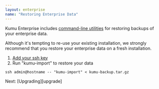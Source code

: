 ```yaml
---
layout: enterprise
name: "Restoring Enterprise Data"
---
```


Kumu Enterprise includes [command-line utilities][cmd] for restoring backups of
your enterprise data.

Although it's tempting to re-use your existing installation, we strongly
recommend that you restore your enterprise data on a fresh installation.

1. [Add your ssh key][ssh]
1. Run "kumu-import" to restore your data
```
ssh admin@hostname -- "kumu-import" < kumu-backup.tar.gz
```

<footer class="page-footer">
  <div class="next">Next: [Upgrading][upgrade]</div>
</footer>

[cmd]: /enterprise/command-line-utilities.html
[ssh]: /enterprise/ssh-access.html
[upgrade]: /enterprise/upgrading.html
